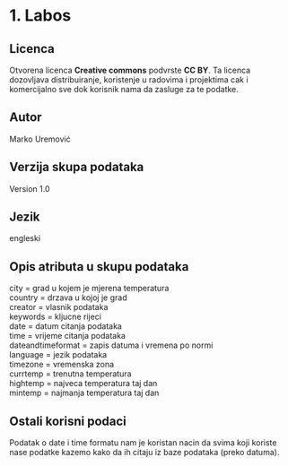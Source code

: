 <h1>1. Labos</h1>
<h2>Licenca</h2>
<p>
    Otvorena licenca <strong>Creative commons</strong> podvrste <strong>CC BY</strong>.
    Ta licenca dozovljava distribuiranje, koristenje u radovima i projektima cak i komercijalno sve dok korisnik nama da zasluge za te podatke.
</p>
<h2>Autor</h2>
<p>
    Marko Uremović
</p>
<h2>Verzija skupa podataka</h2>
<p>
    Version 1.0
</p>
<h2>Jezik</h2>
<p>
    engleski
</p>
<h2>Opis atributa u skupu podataka</h2>
<p>
    city = grad u kojem je mjerena temperatura<br>
    country = drzava u kojoj je grad<br> 
    creator = vlasnik podataka<br> 
    keywords = kljucne rijeci<br> 
    date = datum citanja podataka<br>
    time = vrijeme citanja podataka<br> 
    dateandtimeformat = zapis datuma i vremena po normi<br> 
    language = jezik podataka<br> 
    timezone = vremenska zona<br>
    currtemp = trenutna temperatura<br>
    hightemp = najveca temperatura taj dan<br>
    mintemp = najmanja temperatura taj dan
</p>
<h2>Ostali korisni podaci</h2>
<p>
    Podatak o date i time formatu nam je koristan nacin da svima koji koriste nase podatke kazemo kako da ih citaju iz baze podataka (preko datuma). 
</p>